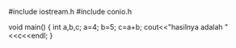 #include iostream.h
#include conio.h

void main() {
 int a,b,c;
 a=4;
 b=5;
 c=a+b;
 cout<<"hasilnya adalah "<<c<<endl;
 }
